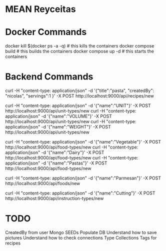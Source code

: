 # MEAN Reyceitas
# Docker Commands
docker kill $(docker ps -a -q) # this kills the containers
docker compose build  # this builds the containers
docker compose up -d  # this starts the containers

# Backend Commands
curl -H "content-type: application/json" -d '{"title":"pasta", "createdBy": "nicolas", "servings":1 }' -X POST http://localhost:9000/api/recipes/new

curl -H "content-type: application/json" -d '{"name":"UNIT"}' -X POST http://localhost:9000/api/unit-types/new
curl -H "content-type: application/json" -d '{"name":"VOLUME"}' -X POST http://localhost:9000/api/unit-types/new
curl -H "content-type: application/json" -d '{"name":"WEIGHT"}' -X POST http://localhost:9000/api/unit-types/new


curl -H "content-type: application/json" -d '{"name":"Vegetable"}' -X POST http://localhost:9000/api/food-types/new
curl -H "content-type: application/json" -d '{"name":"Dairy"}' -X POST http://localhost:9000/api/food-types/new
curl -H "content-type: application/json" -d '{"name":"Pastas"}' -X POST http://localhost:9000/api/food-types/new

curl -H "content-type: application/json" -d '{"name":"Parmesan"}' -X POST http://localhost:9000/api/foods/new

curl -H "content-type: application/json" -d '{"name":"Cutting"}' -X POST http://localhost:9000/api/instruction-types/new

# TODO
CreatedBy from user
Mongo SEEDs
Populate DB
Understand how to save pictures
Understand how to check connections
Type Collections
Tags for recipes